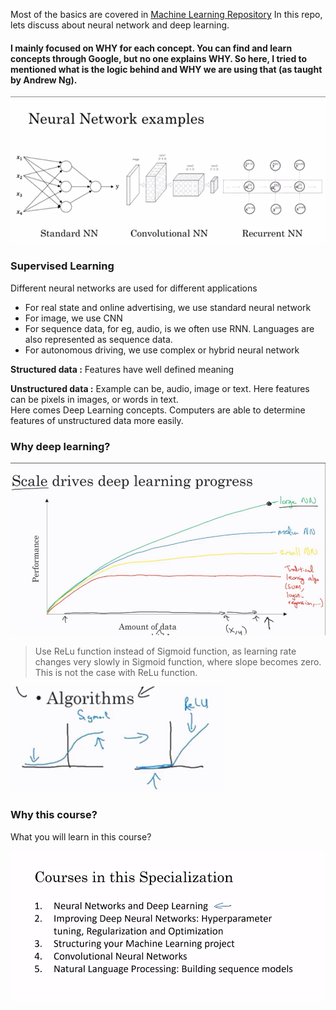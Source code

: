 Most of the basics are covered in <a href="https://github.com/bodhwani/Machine-Learning">Machine Learning Repository</a>
In this repo, lets discuss about neural network and deep learning.

#### I mainly focused on WHY for each concept. You can find and learn concepts through Google, but no one explains WHY. So here, I tried to mentioned what is the logic behind and WHY we are using that (as taught by Andrew Ng).

![alt text](../images/neuralNet.png "Neural Networks")

### Supervised Learning
Different neural networks are used for different applications
- For real state and online advertising,  we use standard neural network 
- For image, we use CNN
- For sequence data, for eg, audio, is we often use RNN. Languages are also represented as sequence data.
- For autonomous driving, we use complex or hybrid neural network


**Structured data :**
Features have well defined meaning

**Unstructured data :**
Example can be, audio, image or text. Here features can be pixels in images, or words in text. 
<br>
Here comes Deep Learning concepts. Computers are able to determine features of unstructured data more easily.

### Why deep learning?
![alt text](../images/deepL.png "Deep Neural Networks")


> Use ReLu function instead of Sigmoid function, as learning rate changes very slowly in Sigmoid function, where slope becomes zero. This is not the case with ReLu function.

![alt text](../images/AF.png "AF")


### Why this course?
What you will learn in this course?

![alt text](../images/Syllabus.png "Syllabus")

